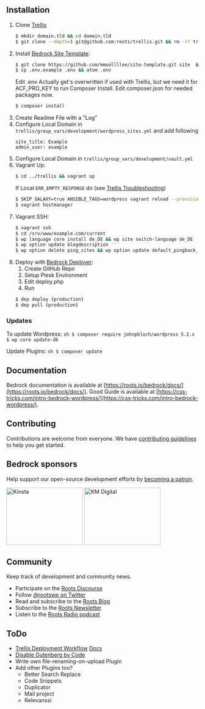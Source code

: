 ## Installation

1. Clone [Trellis]()
    ```sh
    $ mkdir domain.tld && cd domain.tld
    $ git clone --depth=1 git@github.com:roots/trellis.git && rm -rf trellis/.git
    ```
2. Install [Bedrock Site Template](https://github.com/mmoollllee/site-template):
    ```sh
    $ git clone https://github.com/mmoollllee/site-template.git site  && cd site && rm -rf .git
    $ cp .env.example .env && atom .env
    ```
    Edit .env
    Actually get's overwritten if used with Trellis, but we need it for ACF_PRO_KEY to run Composer Install. Edit composer.json for needed packages now.
    ```sh
    $ composer install
    ```
3. Create Readme File with a "Log"
4. Configure Local Domain in `trellis/group_vars/development/wordpress_sites.yml` and add following
    ```
    site_title: Example
    admin_user: example
    ```
5. Configure Local Domain in `trellis/group_vars/development/vault.yml`
6. Vagrant Up:
    ```sh
    $ cd ../trellis && vagrant up
    ```
    If Local `ERR_EMPTY_RESPONSE` do (see [Trellis Troubleshooting](https://roots.io/trellis/docs/troubleshooting/))
    ```sh
    $ SKIP_GALAXY=true ANSIBLE_TAGS=wordpress vagrant reload --provision
    $ vagrant hostmanager
    ```
7. Vagrant SSH:
    ```sh
    $ vagrant ssh
    $ cd /srv/www/example.com/current
    $ wp language core install de_DE && wp site switch-language de_DE
    $ wp option update blogdescription ''
    $ wp option delete ping_sites && wp option update default_pingback_flag false && wp option update default_pingback_flag false && wp option update default_ping_status false && wp option update default_comment_status false && wp option update show_avatars false && wp option update date_format 'j. F Y' && wp option update time_format 'G:i' && wp option update timezone_string Europe/Berlin
    ```
8. Deploy with [Bedrock Deployer](https://github.com/mmoollllee/bedrock-deployer):
    1. Create GitHub Repo
    2. Setup Plesk Environment
    3. Edit deploy.php
    4. Run
    ```sh
    $ dep deploy (production)
    $ dep pull (production)
    ```


### Updates

To update Wordpress:
    ```sh
    $ composer require johnpbloch/wordpress 5.2.x
    $ wp core update-db
    ```

Update Plugins:
    ```sh
    $ composer update
    ```

## Documentation

Bedrock documentation is available at [https://roots.io/bedrock/docs/](https://roots.io/bedrock/docs/).
Good Guide is available at [https://css-tricks.com/intro-bedrock-wordpress/](https://css-tricks.com/intro-bedrock-wordpress/).

## Contributing

Contributions are welcome from everyone. We have [contributing guidelines](https://github.com/roots/guidelines/blob/master/CONTRIBUTING.md) to help you get started.

## Bedrock sponsors

Help support our open-source development efforts by [becoming a patron](https://www.patreon.com/rootsdev).

<a href="https://kinsta.com/?kaid=OFDHAJIXUDIV"><img src="https://cdn.roots.io/app/uploads/kinsta.svg" alt="Kinsta" width="200" height="150"></a> <a href="https://k-m.com/"><img src="https://cdn.roots.io/app/uploads/km-digital.svg" alt="KM Digital" width="200" height="150"></a>

## Community

Keep track of development and community news.

* Participate on the [Roots Discourse](https://discourse.roots.io/)
* Follow [@rootswp on Twitter](https://twitter.com/rootswp)
* Read and subscribe to the [Roots Blog](https://roots.io/blog/)
* Subscribe to the [Roots Newsletter](https://roots.io/subscribe/)
* Listen to the [Roots Radio podcast](https://roots.io/podcast/)


## ToDo

* [Trellis Deployment Workflow](https://github.com/hamedb89/trellis-db-push-and-pull) [Docs](https://roots.io/trellis/docs/deploys/)
* [Disable Gutenberg by Code](https://digwp.com/2018/12/enable-gutenberg-block-editor/)
* Write own file-renaming-on-upload Plugin
* Add other Plugins too?
  * Better Search Replace
  * Code Snippets
  * Duplicator
  * Mail project
  * Relevanssi

